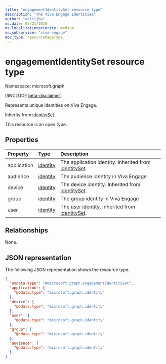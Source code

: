 ```yaml
---
title: "engagementIdentitySet resource type"
description: "The Viva Engage Identities"
author: "aditijha"
ms.date: 05/21/2025
ms.localizationpriority: medium
ms.subservice: "viva-engage"
doc_type: resourcePageType
---
```


# engagementIdentitySet resource type

Namespace: microsoft.graph

[!INCLUDE [beta-disclaimer](../../includes/beta-disclaimer.md)]

Represents unique identities on Viva Engage.


Inherits from [identitySet](../resources/intune-identityset.md).

This resource is an open type.

## Properties
|Property|Type|Description|
|:---|:---|:---|
|application|[identity](../resources/intune-identity.md)|The application identity. Inherited from [identitySet](../resources/intune-identityset.md).|
|audience|[identity](../resources/intune-identity.md)|The audience identity in Viva Engage|
|device|[identity](../resources/intune-identity.md)|The device identity. Inherited from [identitySet](../resources/intune-identityset.md).|
|group|[identity](../resources/intune-identity.md)|The group identity in Viva Engage|
|user|[identity](../resources/intune-identity.md)|The user identity. Inherited from [identitySet](../resources/intune-identityset.md).|

## Relationships
None.

## JSON representation
The following JSON representation shows the resource type.
<!-- {
  "blockType": "resource",
  "@odata.type": "microsoft.graph.engagementIdentitySet"
}
-->
``` json
{
  "@odata.type": "#microsoft.graph.engagementIdentitySet",
  "application": {
    "@odata.type": "microsoft.graph.identity"
  },
  "device": {
    "@odata.type": "microsoft.graph.identity"
  },
  "user": {
    "@odata.type": "microsoft.graph.identity"
  },
  "group": {
    "@odata.type": "microsoft.graph.identity"
  },
  "audience": {
    "@odata.type": "microsoft.graph.identity"
  }
}
```

